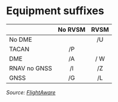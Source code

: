 # Equipment suffixes

|              | No RVSM | RVSM  |
| ------------ | :-----: | :---: |
| No DME       |         |  /U   |
| TACAN        |   /P    |       |
| DME          |   /A    |  / W  |
| RNAV no GNSS |   /I    |  /Z   |
| GNSS         |   /G    |  /L   |

*Source: [FlightAware](https://flightaware.com/about/faq_aircraft_flight_plan_suffix.rvt)*

